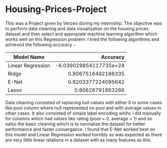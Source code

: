 # Housing-Prices-Project
This was a Project given by Verzeo during my internship. The objective was to perform data cleaning and data visualization on the housing prices dataset and then select and appropiate machine learning algorithm which works well on this Regression problem.
I tried the following algorithms and achieved the following accuracy -


| Model Name         | Accuracy               |
| ------------------ | ----------------------:| 
| Linear Regression  | -6.039029854117735e+24 |
| Ridge              | 0.8067516492186335     |
| E-Net              | 0.8203377224095642     |
| Lasso              | 0.80628791663266       |

Data cleaning consisted of replacing null values with either 0 in some cases like pool column where null represented no pool and with average values in other cases.
It also consisted of simple label encoding whihc i did manually for columns which had values like rating (poor = 0, average = 1) and so oalso the basic cleaning which is to normalize the dataset for better performance and faster convergance.
I found that E-Net worked best on this model and Linear Regression worked horribly as was expected as there are very little linear relations in a dataset with as many features as this.
